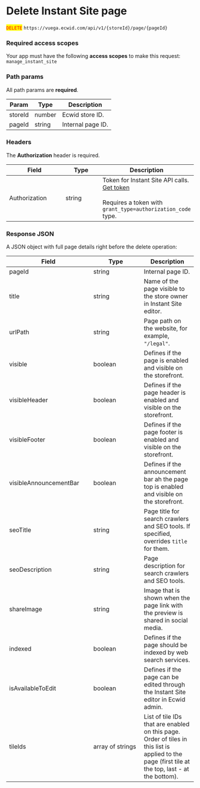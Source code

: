 # Delete Instant Site page

<mark style="color:red;">`DELETE`</mark> `https://vuega.ecwid.com/api/v1/{storeId}/page/{pageId}`

### Required access scopes

Your app must have the following **access scopes** to make this request: `manage_instant_site`

### Path params

All path params are **required**.

| Param   | Type   | Description       |
| ------- | ------ | ----------------- |
| storeId | number | Ecwid store ID.   |
| pageId  | string | Internal page ID. |

### Headers

The **Authorization** header is required.

<table><thead><tr><th width="138.484375">Field</th><th width="86.42578125">Type</th><th>Description</th></tr></thead><tbody><tr><td>Authorization</td><td>string</td><td>Token for Instant Site API calls. <a href="../get-instant-site-api-token.md">Get token</a><br><br>Requires a token with <code>grant_type=authorization_code</code> type.</td></tr></tbody></table>

### Response JSON

A JSON object with full page details right before the delete operation:

<table><thead><tr><th width="210.3515625">Field</th><th width="119.7421875">Type</th><th>Description</th></tr></thead><tbody><tr><td>pageId</td><td>string</td><td>Internal page ID.</td></tr><tr><td>title</td><td>string</td><td>Name of the page visible to the store owner in Instant Site editor.</td></tr><tr><td>urlPath</td><td>string</td><td>Page path on the website, for example, <code>"/legal"</code>.</td></tr><tr><td>visible</td><td>boolean</td><td>Defines if the page is enabled and visible on the storefront.</td></tr><tr><td>visibleHeader</td><td>boolean</td><td>Defines if the page header is enabled and visible on the storefront.</td></tr><tr><td>visibleFooter</td><td>boolean</td><td>Defines if the page footer is enabled and visible on the storefront.</td></tr><tr><td>visibleAnnouncementBar</td><td>boolean</td><td>Defines if the announcement bar ah the page top is enabled and visible on the storefront.</td></tr><tr><td>seoTitle</td><td>string</td><td>Page title for search crawlers and SEO tools. If specified, overrides <code>title</code> for them.</td></tr><tr><td>seoDescription</td><td>string</td><td>Page description for search crawlers and SEO tools.</td></tr><tr><td>shareImage</td><td>string</td><td>Image that is shown when the page link with the preview is shared in social media.</td></tr><tr><td>indexed</td><td>boolean</td><td>Defines if the page should be indexed by web search services.</td></tr><tr><td>isAvailableToEdit</td><td>boolean</td><td>Defines if the page can be edited through the Instant Site editor in Ecwid admin.</td></tr><tr><td>tileIds</td><td>array of strings</td><td>List of tile IDs that are enabled on this page. Order of tiles in this list is applied to the page (first tile at the top, last - at the bottom).</td></tr></tbody></table>
